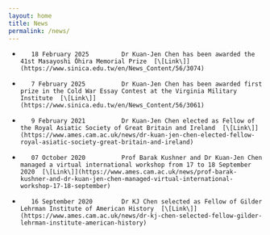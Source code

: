 ```yaml
---
layout: home
title: News
permalink: /news/
---
```


*        18 February 2025         Dr Kuan-Jen Chen has been awarded the 41st Masayoshi Ōhira Memorial Prize  [\[Link\]](https://www.sinica.edu.tw/en/News_Content/56/3074)

*        7 February 2025          Dr Kuan-Jen Chen has been awarded first prize in the Cold War Essay Contest at the Virginia Military Institute  [\[Link\]](https://www.sinica.edu.tw/en/News_Content/56/3061)
  
*        9 February 2021          Dr Kuan-Jen Chen elected as Fellow of the Royal Asiatic Society of Great Britain and Ireland  [\[Link\]](https://www.ames.cam.ac.uk/news/dr-kuan-jen-chen-elected-fellow-royal-asiatic-society-great-britain-and-ireland)

*        07 October 2020          Prof Barak Kushner and Dr Kuan-Jen Chen managed a virtual international workshop from 17 to 18 September 2020  [\[Link\]](https://www.ames.cam.ac.uk/news/prof-barak-kushner-and-dr-kuan-jen-chen-managed-virtual-international-workshop-17-18-september)

*        16 September 2020        Dr KJ Chen selected as Fellow of Gilder Lehrman Institute of American History  [\[Link\]](https://www.ames.cam.ac.uk/news/dr-kj-chen-selected-fellow-gilder-lehrman-institute-american-history)

